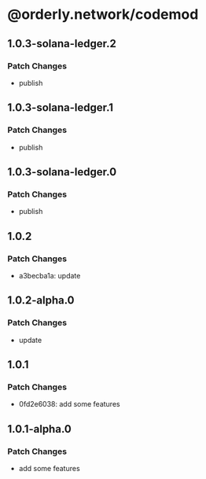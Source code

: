 # @orderly.network/codemod

## 1.0.3-solana-ledger.2

### Patch Changes

- publish

## 1.0.3-solana-ledger.1

### Patch Changes

- publish

## 1.0.3-solana-ledger.0

### Patch Changes

- publish

## 1.0.2

### Patch Changes

- a3becba1a: update

## 1.0.2-alpha.0

### Patch Changes

- update

## 1.0.1

### Patch Changes

- 0fd2e6038: add some features

## 1.0.1-alpha.0

### Patch Changes

- add some features
